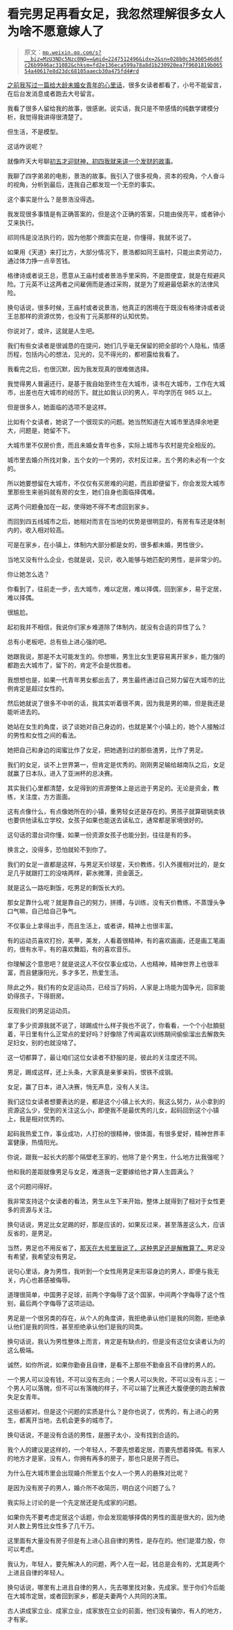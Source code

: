 # 看完男足再看女足，我忽然理解很多女人为啥不愿意嫁人了

> 原文：[`mp.weixin.qq.com/s?__biz=MzU3NDc5Nzc0NQ==&mid=2247512496&idx=2&sn=028b0c34360546d6fc26b9946ac31082&chksm=fd2e136eca599a78a8d1b230920ea7f9601819b06554a40617e8d23dc68105aaecb30a475fd4#rd`](http://mp.weixin.qq.com/s?__biz=MzU3NDc5Nzc0NQ==&mid=2247512496&idx=2&sn=028b0c34360546d6fc26b9946ac31082&chksm=fd2e136eca599a78a8d1b230920ea7f9601819b06554a40617e8d23dc68105aaecb30a475fd4#rd)

[之前我写过一篇给大龄未婚女青年的心里话](http://mp.weixin.qq.com/s?__biz=MzU3NDc5Nzc0NQ==&mid=2247512349&idx=1&sn=14ffc5b09e0fbe39c707073bc73ef99f&chksm=fd2e13c3ca599ad5007a01bcdfdb117386f46ca0b69f934f5e7c3e53cf5ccc321ae1921e4cf9&scene=21#wechat_redirect)，很多女读者都看了，小号不能留言，在后台发消息或者跑去大号留言。 

我看了很多人留给我的故事，很感谢。说实话，我只是不带感情的纯数学建模分析，我觉得我讲得很清楚了。

但生活，不是模型。 

这话咋说呢？

就像昨天大号聊[初五才迎财神，初四我就来讲一个发财的故事](http://mp.weixin.qq.com/s?__biz=MzU0MjYwNDU2Mw==&mid=2247503753&idx=1&sn=97856a9f71402bdc33f0e3f6ed2879c9&chksm=fb1aa3f5cc6d2ae30bbb9a09b1e56660b1963bfe2a70eb9e99064723cd260ea9ffecde97dcfc&scene=21#wechat_redirect)。

我聊了四字弟弟的电影，景浩的故事。我引入了很多视角，资本的视角，个人奋斗的视角，分析到最后，连我自己都发现一个无奈的事实。

这个事实是什么？是景浩没得选。 

我发现很多事情是有正确答案的，但是这个正确的答案，只能由侯亮平，或者钟小艾来执行。

祁同伟是没法执行的，因为他那个牌面实在是，你懂得，我就不说了。 

如果用《天道》来打比方，大部分情况下，景浩都如同王庙村，只能出卖劳动力，通过体力挣一点辛苦钱。

格律诗或者说王总，愿意从王庙村或者景浩手里采购，不是图便宜，就是在规避风险。丁元英不让这两者之间雇佣而是通过采购，就是为了规避最低薪水的法律风险。

换句话说，很多时候，王庙村或者说景浩，他真正的困境在于既没有格律诗或者说王总那样的资源优势，也没有丁元英那样的认知优势。

你说对了，或许，这就是人生吧。 

我们有些女读者是很诚恳的在提问，她们几乎毫无保留的把全部的个人隐私，情感历程，包括内心的想法，见光的，见不得光的，都袒露给我看了。 

我看完之后，也很沉默，因为我发现真的很难做选择。 

我觉得男人普遍还行，是基于我自始至终生在大城市，读书在大城市，工作在大城市，出差也在大城市的经历下。就比如我认识的男人，平均学历在 985 以上。

但是很多人，她面临的选项不是这样。

比如有个女读者，她说了一个很现实的问题。她当然知道在大城市里选择余地更大，问题是，她留不下。 

大城市里不仅房价贵，而且未婚女青年也多，实际上城市与农村是完全相反的。 

城市里去婚介所找对象，五个女的一个男的，农村反过来，五个男的未必有一个女的。 

所以她要想留在大城市，不仅仅有买房难的问题，而且即便留下，你会发现大城市里那些生来爸妈就有房的女生，她们自身也面临择偶难。 

这两个问题叠加在一起，使得她不得不考虑回到家乡。 

而回到四五线城市之后，她相对而言在当地的优势是很明显的，有房有车还是体制内的，收入相对较高。

可是在家乡，在小镇上，体制内大部分都是女的，很多都未婚，男性很少。

当地又没有什么企业，也就是说，见识，收入能够与她匹配的男性，是非常少的。

你让她怎么选？ 

你看到了，往前走一步，去大城市，难以定居，难以择偶，回到家乡，易于定居，难以择偶。 

很尴尬。 

起初我并不相信，我说你们家乡难道除了体制内，就没有合适的异性了么？ 

总有小老板吧，总有些上进心强的吧。 

她跟我说，那是不太可能发生的。你想嘛，男生比女生更容易离开家乡，能力强的都跑去大城市了，留下的，肯定不会是优胜者。

我想想也是，如果一代青年男女都出去了，男生最终通过自己努力留在大城市的比例肯定是超过女性的。

然后她就说了很多不中听的话，我其实听着很不爽，因为我是男的嘛，但是我还是能听进去的。 

她站在女生的角度，谈了谈她对自己身边的，也就是某个小镇上的，她个人接触过的男性和女性之间的看法。

她把自己和身边的闺蜜比作了女足，把她遇到过的那些渣男，比作了男足。 

我们的女足，谈不上世界第一，但肯定是优秀的。刚刚男足输给越南队之后，女足就赢了日本队，进入了亚洲杯的总决赛。

其实我们心里都清楚，女足得到的资源整体上是远逊于男足的。无论是资金，教练，关注度，方方面面。

这有点像什么，有点像她所在的小镇，重男轻女还是存在的。男孩子就算砸锅卖铁也要供他读私立学校，女孩子如果也能送去读私立，通常都是家境很好的。

这句话的潜台词你懂，如果一份资源女孩子也能分到，往往是有的多。

换言之，没得多，恐怕就轮不到你了。

我们的女足一直都是这样，与男足天价球星，天价教练，引入外援相对比的，是女足几乎就跟打工的没啥两样，薪水微薄，资金匮乏。

就是这么一路吃剩饭，吃男足的剩饭长大的。

那女足靠什么呢？就是靠自己的努力，拼搏，与训练，没有天价教练，不蒸馒头争口气嘛，自己给自己争气。

不仅事业上拿得出手，而且生活上，或者讲，精神上也很丰富。

有的运动员喜欢打扮，美甲，美发，人看着很精神，有的喜欢画画，还是画工笔画的，很有水平，有的喜欢舞蹈，有的喜欢音乐。

你理解这个意思吧？就是说这人不仅仅事业成功，人也精神，精神世界上也很丰富，而且健康阳光，多才多艺，热爱生活。

除此之外，我们有的女足运动员，已经当了妈妈，人家是上场能为国争光，回家能奶得孩子，下得厨房。

反观我们的男足运动员。

拿了多少资源我就不说了，球踢成什么样子我也不说了，你看看，一个个小肚腩挺着，平日里有什么正常点的爱好吗？好像除了传闻喜欢训练期间偷偷溜出去解救失足妇女，别的也就没啥了。

这一切都算了，最让咱们这位女读者不舒服的是，彼此的关注度还不同。

男足，踢成这样，还上头条，大家真是亲爹亲妈，恨铁不成钢。

女足，赢了日本，进入决赛，悄无声息，没有人关注。

我们这位女读者想要表达的是，都是这个小镇上长大的，我这么努力，从小拿到的资源这么少，受到的关注这么小，即便我不是最优秀的儿女，起码回到这个小镇上，我是相对优秀的。

起码我热爱工作，事业成功，人打扮的很精神，很体面，有很多爱好，精神世界丰富健康，热情阳光。

你说，跟我一起长大的那个隔壁老王家的，他除了是个男生，什么地方比我强呢？

他和我的差距就像男足与女足，难道我一定要嫁给他才算人生圆满么？

这个问题问得好。 

我非常支持这个女读者的看法，男生从生下来开始，整体上就得到了相对于女性更多的资源与关注。 

换句话说，男足比女足踢的好，那是应该的，如果反过来，甚至落差这么大，应该反省的，是男足。

当然，男足也不用反省了，[那天在大号里我说了，这种男足还是解散算了。](http://mp.weixin.qq.com/s?__biz=MzU0MjYwNDU2Mw==&mid=2247503736&idx=1&sn=fdbd69f1c4d77f6315377aaff533e473&chksm=fb1aa304cc6d2a12a072e85ee2ed97823429142298fa59421223381d278e3bce64ac0b7c4061&scene=21#wechat_redirect)男足没有希望，我希望没有男足。 

说句心里话，身为男性，我听到一个女性用男足来形容身边的男人，即便与我无关，内心也甚感被侮辱。

道理很简单，中国男子足球，前两个字侮辱了这个国家，中间两个字侮辱了这个性别，最后两个字侮辱了这项运动。

男足是一个很另类的存在，从个人的角度讲，我拒绝承认他们是我的同胞，拒绝承认他们是我的同性，甚至拒绝承认他们是我的同类。

换句话说，我认为男性整体上而言，肯定是有缺点的，但是没有这位女读者认为的这么极端。 

诚然，如你所说，如果你勤奋且自律，是看不上那些不勤奋且不自律的男人的。

一个男人可以没有钱，不可以没有志向；一个男人可以失败，不可以没有斗志；一个男人可以落魄，但不可以有落魄的样子，不可以输了比赛还大腹便便的跑去解救失足女青年。

这些话都对。但是这个问题的实质是什么？是你也说了，优秀的，有上进心的男生，都离开当地，去机会更多的城市了。

换句话说，不是没有合适的男性，是圈子太小，没有找到合适的。

我个人的建议是这样的，一个年轻人，不要先想着定居，而要先想着择偶。有家人的地方才是家，没有人，你拥有再多的房子，那也只是房子而已。

为什么在大城市里会出现婚介所里五个女人一个男人的悬殊对比呢？

是因为没有房子的男人，婚介所不收简历，明白这个问题了么？ 

我实际上讨论的是一个先定居还是先成家的问题。 

如果你先不要考虑定居这个话题，你会发现能够择偶的男性的面是很大的，因为绝对人数上男性比女性多了几千万。

这里面有大量没有房子但是有上进心且自律的男性，是存在的。他们是潜力股，你可以考虑。 

我认为，年轻人，要先解决人的问题，两个人在一起，钱总是会有的，尤其是两个上进且自律的年轻人。

换句话说，哪里有上进且自律的男人，先去哪里找对象，先成家。至于你们今后能在大城市定居，或者回到家乡，都是夫妻两个人共同的决策。

古人讲成家立业、成家立业，成家放在立业的前面，他们没有骗你，有人的地方，才有家。